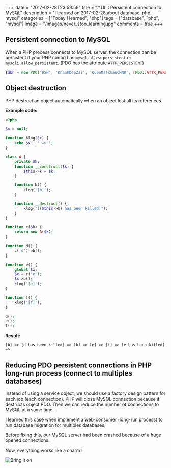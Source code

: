 +++
date = "2017-02-28T23:59:59"
title = "#TIL : Persistent connection to MySQL"
description = "I learned on 2017-02-28 about database, php, mysql"
categories = ["Today I learned", "php"]
tags = ["database", "php", "mysql"]
image = "/images/never_stop_learning.jpg"
comments = true
+++



## Persistent connection to MySQL

When a PHP process connects to MySQL server, the connection can be persistent if your PHP config has `mysql.allow_persistent` or `mysqli.allow_persistent`. (PDO has the attribute `ATTR_PERSISTENT`)

```php
$dbh = new PDO('DSN', 'KhanhDepZai', 'QuenMatKhauCMNR', [PDO::ATTR_PERSISTENT => TRUE]);
```

## Object destruction

PHP destruct an object automatically when an object lost all its references.

**Example code:**

```php
<?php

$x = null;

function klog($x) {
    echo $x . ' => ';
}

class A {
    private $k;
    function __construct($k) {
        $this->k = $k;
    }

    function b() {
        klog('[b]');
    }

    function __destruct() {
        klog("[{$this->k} has been killed]");
    }
}

function c($k) {
    return new A($k);
}

function d() {
    c('d')->b();
}

function e() {
    global $x;
    $x = c('e');
    $x->b();
    klog('[e]');
}

function f() {
    klog('[f]');
}

d();
e();
f();
```

**Result:**

```
[b] => [d has been killed] => [b] => [e] => [f] => [e has been killed] =>
```

## Reducing PDO persistent connections in PHP long-run process (connect to multiples databases)

Instead of using a service object, we should use a factory design pattern for each job (each connection). PHP will close MySQL connection because it destructs object PDO. Then we can reduce the number of connections to MySQL at a same time.

I learned this case when implement a web-consumer (long-run process) to run database migration for multiples databases.

Before fixing this, our MySQL server had been crashed because of a huge opened connections.

Now, everything works like a charm !

![Bring it on](https://i.giphy.com/mVJojMQvDwixG.gif)
